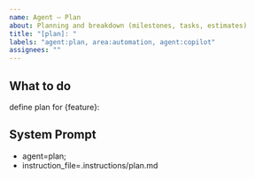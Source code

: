 ```yaml
---
name: Agent – Plan
about: Planning and breakdown (milestones, tasks, estimates)
title: "[plan]: "
labels: "agent:plan, area:automation, agent:copilot"
assignees: ""
---
```


## What to do

define plan for {feature}:

## System Prompt

- agent=plan;
- instruction_file=.instructions/plan.md
